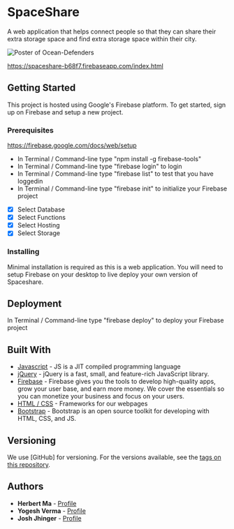 # SpaceShare

A web application that helps connect people so that they can share their extra storage space and find extra storage space within their city. 

![Poster of Ocean-Defenders](https://github.com/herbertmaa/SpaceShare/blob/master/screencap.png)

https://spaceshare-b68f7.firebaseapp.com/index.html

## Getting Started

This project is hosted using Google's Firebase platform. To get started, sign up on Firebase and setup a new project. 

### Prerequisites

https://firebase.google.com/docs/web/setup
* In Terminal / Command-line type "npm install -g firebase-tools"
* In Terminal / Command-line type "firebase login" to login
* In Terminal / Command-line type "firebase list" to test that you have loggedin
* In Terminal / Command-line type "firebase init" to initialize your Firebase project

- [X] Select Database
- [X] Select Functions
- [X] Select Hosting
- [X] Select Storage

### Installing

Minimal installation is required as this is a web application. You will need to setup Firebase on your desktop to live deploy your own version of Spaceshare.

## Deployment

In Terminal / Command-line type "firebase deploy" to deploy your Firebase project

## Built With

* [Javascript](https://developer.mozilla.org/en-US/docs/Web/JavaScript) - JS is a JIT compiled programming language
* [jQuery](https://jquery.com/) - jQuery is a fast, small, and feature-rich JavaScript library. 
* [Firebase](https://firebase.google.com/docs/web/setup) - Firebase gives you the tools to develop high-quality apps, grow your user base, and earn more money. We cover the essentials so you can monetize your business and focus on your users.
* [HTML / CSS](https://www.w3schools.com/html/html_css.asp) - Frameworks for our webpages
* [Bootstrap](https://getbootstrap.com/) - Bootstrap is an open source toolkit for developing with HTML, CSS, and JS. 

## Versioning

We use [GitHub] for versioning. For the versions available, see the [tags on this repository](https://github.com/herbertmaa/SpaceShare). 

## Authors

* **Herbert Ma** - [Profile](https://github.com/herbertmaa/)
* **Yogesh Verma** - [Profile](https://github.com/yogiduzit/)
* **Josh Jhinger** - [Profile](https://github.com/Gjhinger/)

